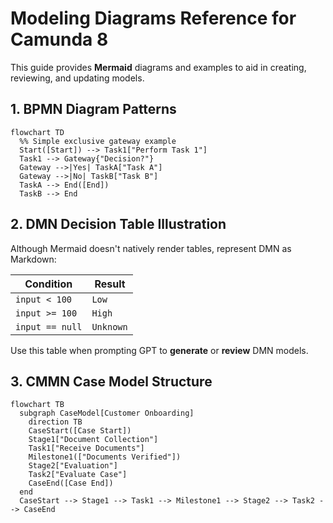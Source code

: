 # Modeling Diagrams Reference for Camunda 8

This guide provides **Mermaid** diagrams and examples to aid in creating, reviewing, and updating models.

## 1. BPMN Diagram Patterns
```mermaid
flowchart TD
  %% Simple exclusive gateway example
  Start([Start]) --> Task1["Perform Task 1"]
  Task1 --> Gateway{"Decision?"}
  Gateway -->|Yes| TaskA["Task A"]
  Gateway -->|No| TaskB["Task B"]
  TaskA --> End([End])
  TaskB --> End
```

## 2. DMN Decision Table Illustration
Although Mermaid doesn't natively render tables, represent DMN as Markdown:

| Condition         | Result      |
|-------------------|-------------|
| `input < 100`     | `Low`       |
| `input >= 100`    | `High`      |
| `input == null`   | `Unknown`   |

Use this table when prompting GPT to **generate** or **review** DMN models.

## 3. CMMN Case Model Structure
```mermaid
flowchart TB
  subgraph CaseModel[Customer Onboarding]
    direction TB
    CaseStart([Case Start])
    Stage1["Document Collection"]
    Task1["Receive Documents"]
    Milestone1(["Documents Verified"])
    Stage2["Evaluation"]
    Task2["Evaluate Case"]
    CaseEnd([Case End])
  end
  CaseStart --> Stage1 --> Task1 --> Milestone1 --> Stage2 --> Task2 --> CaseEnd
```
